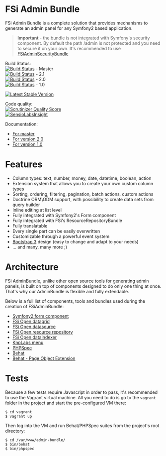 # FSi Admin Bundle

FSi Admin Bundle is a complete solution that provides mechanisms to generate an admin panel for any Symfony2 based application.

> **Important** - the bundle is not integrated with Symfony's security component. By default the path /admin is not protected
> and you need to secure it on your own. It's recommended to use [FSiAdminSecurityBundle](https://github.com/fsi-open/admin-security-bundle)

Build Status:  
[![Build Status](https://travis-ci.org/fsi-open/admin-bundle.svg?branch=master)](https://travis-ci.org/fsi-open/admin-bundle) - Master  
[![Build Status](https://travis-ci.org/fsi-open/admin-bundle.svg?branch=2.1)](https://travis-ci.org/fsi-open/admin-bundle) - 2.1  
[![Build Status](https://travis-ci.org/fsi-open/admin-bundle.svg?branch=2.0)](https://travis-ci.org/fsi-open/admin-bundle) - 2.0  
[![Build Status](https://travis-ci.org/fsi-open/admin-bundle.svg?branch=1.0)](https://travis-ci.org/fsi-open/admin-bundle) - 1.0  

[![Latest Stable Version](https://poser.pugx.org/fsi/admin-bundle/v/stable.png)](https://packagist.org/packages/fsi/admin-bundle)  

Code quality:  
[![Scrutinizer Quality Score](https://scrutinizer-ci.com/g/fsi-open/admin-bundle/badges/quality-score.png?b=master)](https://scrutinizer-ci.com/g/fsi-open/admin-bundle/)  
[![SensioLabsInsight](https://insight.sensiolabs.com/projects/82a9e680-cff7-460b-973c-67a2fc7adac0/mini.png)](https://insight.sensiolabs.com/projects/82a9e680-cff7-460b-973c-67a2fc7adac0) 

Documentation:

- [For master](Resources/doc/index.md)
- [For version 2.0](https://github.com/fsi-open/admin-bundle/blob/2.0/README.md)
- [For version 1.0](https://github.com/fsi-open/admin-bundle/blob/1.0/README.md)

# Features

- Column types: text, number, money, date, datetime, boolean, action
- Extension system that allows you to create your own custom column types
- Sorting, ordering, filtering, pagination, batch actions, custom actions
- Doctrine ORM\ODM support, with possibility to create data sets from query builder
- Inline editing at list level
- Fully integrated with Symfony2's Form component
- Fully integrated with FSi's ResourceRepositoryBundle
- Fully translatable
- Every single part can be easily overwritten
- Customizable through a powerful event system
- [Bootstrap 3](http://getbootstrap.com/) design (easy to change and adapt to your needs)
- ... and many, many more ;)

# Architecture

FSi AdminBundle, unlike other open source tools for generating admin panels, is built on top of
components designed to do only one thing at once. That's why our AdminBundle is flexible and fully extendable.

Below is a full list of components, tools and bundles used during the creation of FSiAdminBundle:

- [Symfony2 form component](https://github.com/symfony/form)
- [FSi Open datagrid](https://github.com/fsi-open/datagrid-bundle)
- [FSi Open datasource](https://github.com/fsi-open/datasource-bundle)
- [FSi Open resource repository](https://github.com/fsi-open/resource-repository-bundle)
- [FSi Open dataindexer](https://github.com/fsi-open/data-indexer)
- [KnpLabs menu](https://github.com/KnpLabs/KnpMenuBundle)
- [PHPSpec](https://github.com/phpspec)
- [Behat](https://github.com/behat)
- [Behat - Page Object Extension](https://github.com/sensiolabs/BehatPageObjectExtension)

# Tests

Because a few tests require Javascript in order to pass, it's recommended to use the Vagrant virtual machine.
All you need to do is go to the `vagrant` folder in the project and start the pre-configured VM there:

```
$ cd vagrant
$ vagrant up
```

Then log into the VM and run Behat/PHPSpec suites from the project's root directory:

```
$ cd /var/www/admin-bundle/
$ bin/behat
$ bin/phpspec
```
